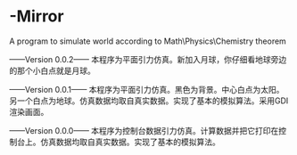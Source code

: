 # -Mirror
A program to simulate world according to Math\Physics\Chemistry theorem 

——Version 0.0.2——
本程序为平面引力仿真。新加入月球，你仔细看地球旁边的那个小白点就是月球。

——Version 0.0.1——
本程序为平面引力仿真。黑色为背景。中心白点为太阳。另一个白点为地球。仿真数据均取自真实数据。实现了基本的模拟算法。采用GDI渲染画面。

——Version 0.0.0——
本程序为控制台数据引力仿真。计算数据并把它打印在控制台上。仿真数据均取自真实数据。实现了基本的模拟算法。
